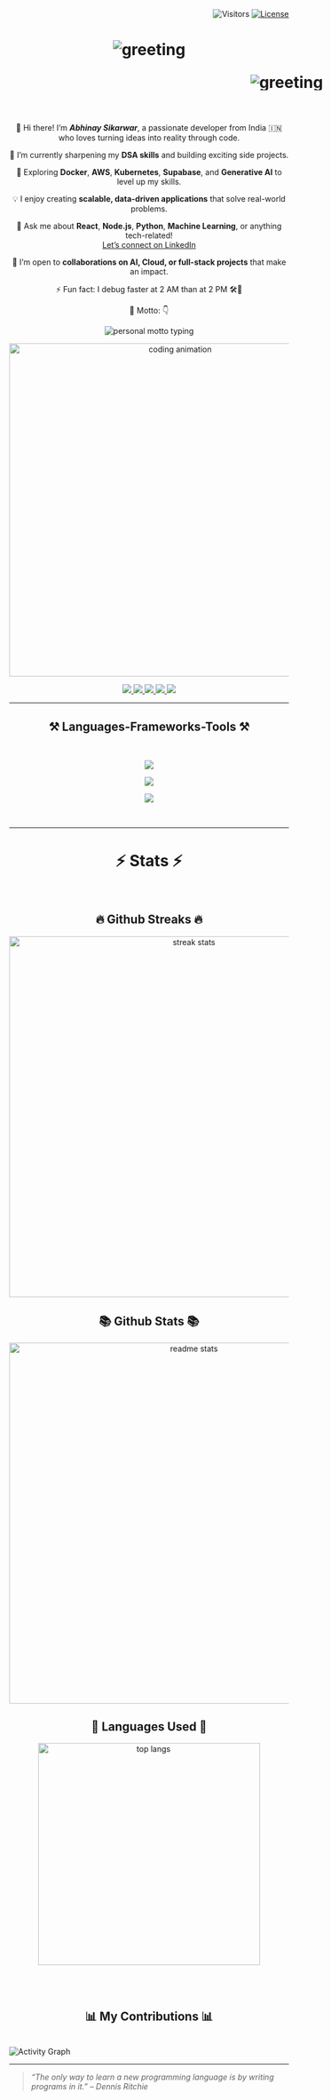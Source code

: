 <div align="right">
  <img src="https://komarev.com/ghpvc/?username=Abhinay-Sikarwar&style=for-the-badge&color=ff2d95&labelColor=ff69b4" alt="Visitors" />
  <a href="LICENSE">
    <img src="https://img.shields.io/badge/License-Apache%202.0-ff2d95?style=for-the-badge&logoColor=ffffff&labelColor=ff69b4" alt="License" />
  </a>
</div>

<h1 align="center">
  <img
    src="https://readme-typing-svg.herokuapp.com/?font=Press+Start+2P&size=40&center=true&vCenter=true&width=1000&height=70&duration=2500&pause=1000&color=FE428E&background=14132100&lines=Hi+There!+👋;+I+am+Abhinay+Sikarwar!+😉;"
    alt="greeting"
  />
<p align="center" style="line-height:1;width:1000px;">
  <img
    src="https://readme-typing-svg.herokuapp.com/?font=Press+Start+2P&size=40&center=true&vCenter=true&width=1000&height=70&duration=2500&pause=1000&color=FE428E&background=14132100&lines=I+am+a+Web+Developer!+🌐;"
    alt="greeting"
  />
</p>
</h1>

<br/>

<div align="center">

👋 Hi there! I’m **_Abhinay Sikarwar_**, a passionate developer from India 🇮🇳 who loves turning ideas into reality through code.

🔭 I’m currently sharpening my **DSA skills** and building exciting side projects.

🌱 Exploring **Docker**, **AWS**, **Kubernetes**, **Supabase**, and **Generative AI** to level up my skills.

💡 I enjoy creating **scalable, data-driven applications** that solve real-world problems.

💬 Ask me about **React**, **Node.js**, **Python**, **Machine Learning**, or anything tech-related!  
[Let’s connect on LinkedIn](https://www.linkedin.com/in/abhinay-sikarwar-5804462b7/)

🤝 I’m open to **collaborations on AI, Cloud, or full-stack projects** that make an impact.

⚡ Fun fact: I debug faster at 2 AM than at 2 PM 🛠️🌙

🎯 Motto: 👇

<p align="center">
  <img
    src="https://readme-typing-svg.herokuapp.com/?font=Press+Start+2P&size=18&center=true&vCenter=true&width=950&height=90&duration=3500&pause=900&color=FE428E&background=14132100&lines=🚀+Turning+coffee+into+code;💡+Dream+big,+build+bigger;🌱+Learning+never+stops;🔥+Breaking+DSA+one+problem+at+a+time;⚡+Clean+code,+fast+deploys;🌐+Coding+the+future,+one+commit+at+a+time"
    alt="personal motto typing"
  />
</p>
 
 </div>
 
<p align="center">
  <img src="https://media.giphy.com/media/L1R1tvI9svkIWwpVYr/giphy.gif" width="600" alt="coding animation"/>
</p>
 
<div align="center"> 
  <a href="mailto:abhinaysikarwar1234@gmail.com" target="_blank">
    <img src="https://img.shields.io/badge/Gmail-333333?style=for-the-badge&logo=gmail&logoColor=red" />
  </a>

  <a href="https://www.linkedin.com/in/abhinay-sikarwar-5804462b7/" target="_blank">
    <img src="https://img.shields.io/badge/LinkedIn-0A66C2?style=for-the-badge&logo=linkedin&logoColor=white" />
  </a>

  <a href="https://leetcode.com/u/abhinaysikarwar/" target="_blank">
    <img src="https://img.shields.io/badge/LeetCode-000000?style=for-the-badge&logo=leetcode&logoColor=yellow" />
  </a>

  <a href="https://www.instagram.com/xabhinay_sikarwarx" target="_blank">
    <img src="https://img.shields.io/badge/Instagram-E4405F?style=for-the-badge&logo=instagram&logoColor=white" />
  </a>

  <a href="https://github.com/Abhinay-Sikarwar" target="_blank">
    <img src="https://img.shields.io/badge/Portfolio-FF5722?style=for-the-badge&logo=todoist&logoColor=white" />
  </a>
</div>
 <hr/>
 
<h2 align="center">⚒️ Languages-Frameworks-Tools ⚒️</h2>

<br/>

<div align="center">

<img src="https://skillicons.dev/icons?i=python,mysql,mongodb,firebase,supabase,postman,aws,docker,kubernetes" /><br>

<img src="https://skillicons.dev/icons?i=react,nextjs,nodejs,express,javascript,typescript,html,css,tailwind,bootstrap,mui" /><br>

<img src="https://skillicons.dev/icons?i=java,c,git,github,vscode,figma,vercel,netlify,vite" /><br>

</div>

<br/>

<hr/>

<h1 align="center">⚡ Stats ⚡</h1>
<br>
<div align=center>
<h2 align="center">🔥 Github Streaks 🔥</h2>
  <img width=650 src="https://github-readme-streak-stats.herokuapp.com/?user=Abhinay-Sikarwar&count_private=true&theme=radical&border_radius=10" alt="streak stats"/>
<h2 align="center">📚 Github Stats 📚</h2>
  <img width=650 src="https://github-readme-stats.vercel.app/api?username=Abhinay-Sikarwar&count_private=true&show_icons=true&theme=radical&rank_icon=github&border_radius=10" alt="readme stats" />
<h2 align="center">🎨 Languages Used 🎨</h2>
  <img width=400 align="center" src="https://github-readme-stats.vercel.app/api/top-langs/?username=Abhinay-Sikarwar&langs_count=10&layout=compact&theme=radical&border_radius=10&size_weight=0.5&count_weight=0.5&exclude_repo=github-readme-stats" alt="top langs" />
</div>

<br/><br/>

<h2 align="center">📊 My Contributions 📊</h2>

<br/>

<img src="https://github-readme-activity-graph.vercel.app/graph?username=Abhinay-Sikarwar&bg_color=141321&color=fe428e&line=a9fef7&point=f8d847&area=true&hide_border=true" alt="Activity Graph" />

<hr/>

> *“The only way to learn a new programming language is by writing programs in it.” – Dennis Ritchie*
